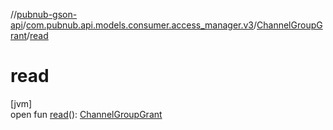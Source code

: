 //[pubnub-gson-api](../../../index.md)/[com.pubnub.api.models.consumer.access_manager.v3](../index.md)/[ChannelGroupGrant](index.md)/[read](read.md)

# read

[jvm]\
open fun [read](read.md)(): [ChannelGroupGrant](index.md)
